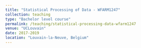 ```yaml
---
title: "Statistical Processing of Data - WFARM1247"
collection: teaching
type: "Bachelor level course"
permalink: /teaching/statistical-processing-data-wfarm1247
venue: "UCLouvain"
date: 2017-2019
location: "Louvain-la-Neuve, Belgium"
---
```

